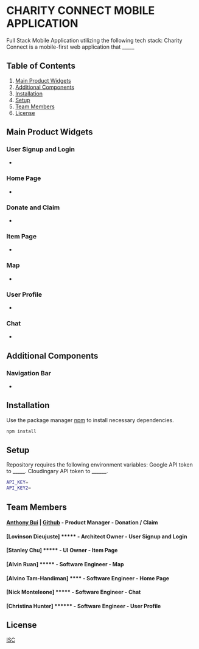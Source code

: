 # CHARITY CONNECT MOBILE APPLICATION

Full Stack Mobile Application utilizing the following tech stack:
Charity Connect is a mobile-first web application that _____

## Table of Contents

1. [Main Product Widgets](#Main-Product-Widgets)
2. [Additional Components](#Additional-Components)
3. [Installation](#Installation)
4. [Setup](#Setup)
5. [Team Members](#Team-members)
6. [License](#License)

## Main Product Widgets

### User Signup and Login
- 

### Home Page
-

### Donate and Claim
-

### Item Page
-

### Map
-

### User Profile
-

### Chat
- 

## Additional Components

### Navigation Bar
- 

## Installation

Use the package manager [npm](https://docs.npmjs.com/) to install necessary dependencies.

```bash
npm install
```

## Setup

Repository requires the following environment variables:
Google API token to _____.
Cloudingary API token to ______.

```bash
API_KEY=
API_KEY2=
```
## Team Members
#### [Anthony Bui](https://www.linkedin.com/in/bui-anthony/) | [Github](https://github.com/aboowee) - Product Manager - Donation / Claim
#### [Lovinson Dieujuste] ***** - Architect Owner - User Signup and Login
#### [Stanley Chu] ***** - UI Owner - Item Page
#### [Alvin Ruan] ***** - Software Engineer - Map
#### [Alvino Tam-Handiman] **** - Software Engineer - Home Page
#### [Nick Monteleone] ***** - Software Engineer - Chat
#### [Christina Hunter] ****** - Software Engineer - User Profile

## License

[ISC](https://opensource.org/license/isc-license-txt/)
